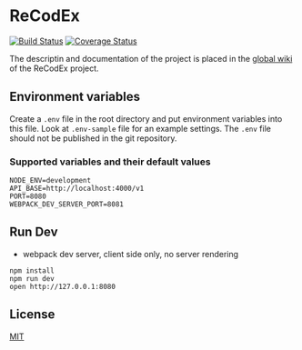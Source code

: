 # ReCodEx

[![Build Status](https://travis-ci.org/ReCodEx/web-app.svg?branch=master)](https://travis-ci.org/ReCodEx/web-app) [![Coverage Status](https://coveralls.io/repos/github/ReCodEx/web-app/badge.svg?branch=master)](https://coveralls.io/github/ReCodEx/web-app?branch=master)

The descriptin and documentation of the project is placed in the [global wiki](https://github.com/ReCodEx/wiki/wiki/Web-application) of the ReCodEx project.

## Environment variables

Create a `.env` file in the root directory and put environment variables into this file. Look at `.env-sample` file for an example settings. The `.env` file should not be published in the git repository.

### Supported variables and their default values

```
NODE_ENV=development
API_BASE=http://localhost:4000/v1
PORT=8080
WEBPACK_DEV_SERVER_PORT=8081
```

## Run Dev

* webpack dev server, client side only, no server rendering

```
npm install
npm run dev
open http://127.0.0.1:8080
```

## License

[MIT](http://isekivacenz.mit-license.org/)
